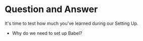 # Question and Answer

It's time to test how much you've learned during our Setting Up.

- Why do we need to set up Babel?
